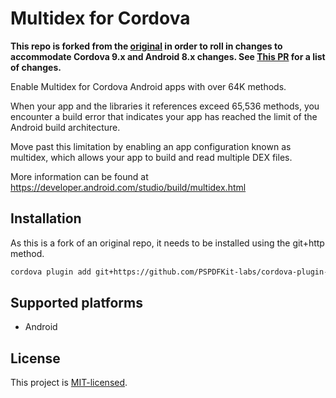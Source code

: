 # Multidex for Cordova

**This repo is forked from the [original](https://github.com/adriano-di-giovanni/cordova-plugin-enable-multidex) in order to roll in changes to accommodate Cordova 9.x and Android 8.x changes.  See [This PR](https://github.com/PSPDFKit-labs/cordova-plugin-enable-multidex/commit/b161e9473ba58b663ac5888acb3de1983c77ce40) for a list of changes.**

Enable Multidex for Cordova Android apps with over 64K methods.

When your app and the libraries it references exceed 65,536 methods, you encounter a build error that indicates your app has reached the limit of the Android build architecture.

Move past this limitation by enabling an app configuration known as multidex, which allows your app to build and read multiple DEX files.

More information can be found at https://developer.android.com/studio/build/multidex.html

## Installation

As this is a fork of an original repo, it needs to be installed using the git+http method.

```bash
cordova plugin add git+https://github.com/PSPDFKit-labs/cordova-plugin-enable-multidex.git
```

## Supported platforms

* Android

## License

This project is [MIT-licensed](https://github.com/adriano-di-giovanni/cordova-plugin-enable-multidex/blob/master/LICENSE).
